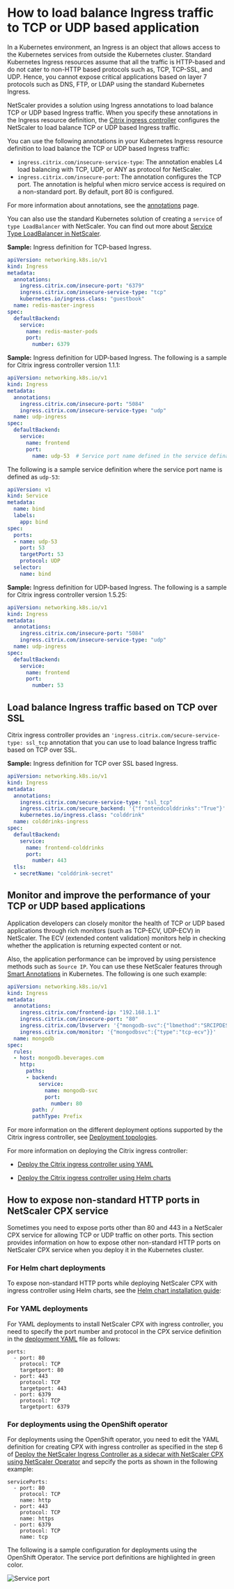 # How to load balance Ingress traffic to TCP or UDP based application

In a Kubernetes environment, an Ingress is an object that allows access to the Kubernetes services from outside the Kubernetes cluster. Standard Kubernetes Ingress resources assume that all the traffic is HTTP-based and do not cater to non-HTTP based protocols such as, TCP, TCP-SSL, and UDP. Hence, you cannot expose critical applications based on layer 7 protocols such as DNS, FTP, or LDAP using the standard Kubernetes Ingress.

NetScaler provides a solution using Ingress annotations to load balance TCP or UDP based Ingress traffic. When you specify these annotations in the Ingress resource definition, the [Citrix ingress controller](https://developer-docs.citrix.com/projects/citrix-k8s-ingress-controller/en/latest/) configures the NetScaler to load balance TCP or UDP based Ingress traffic.

You can use the following annotations in your Kubernetes Ingress resource definition to load balance the TCP or UDP based Ingress traffic:

-  `ingress.citrix.com/insecure-service-type`: The annotation enables L4 load balancing with TCP, UDP, or ANY as protocol for NetScaler.
-  `ingress.citrix.com/insecure-port`: The annotation configures the TCP port. The annotation is helpful when micro service access is required on a non-standard port. By default, port 80 is configured.

For more information about annotations, see the [annotations](../configure/annotations.md) page.

You can also use the standard Kubernetes solution of creating a `service` of `type LoadBalancer`  with NetScaler. You can find out more about [Service Type LoadBalancer in NetScaler](https://developer-docs.citrix.com/projects/citrix-k8s-ingress-controller/en/latest/network/type_loadbalancer/).

**Sample:** Ingress definition for TCP-based Ingress.

```yml
apiVersion: networking.k8s.io/v1
kind: Ingress
metadata:
  annotations:
    ingress.citrix.com/insecure-port: "6379"
    ingress.citrix.com/insecure-service-type: "tcp"
    kubernetes.io/ingress.class: "guestbook"
  name: redis-master-ingress
spec:
  defaultBackend:
    service:
      name: redis-master-pods
      port:
        number: 6379
```

**Sample:** Ingress definition for UDP-based Ingress. The following is a sample for Citrix ingress controller version 1.1.1:

```yml
apiVersion: networking.k8s.io/v1
kind: Ingress
metadata:
  annotations:
    ingress.citrix.com/insecure-port: "5084"
    ingress.citrix.com/insecure-service-type: "udp"
  name: udp-ingress
spec:
  defaultBackend:
    service:
      name: frontend
      port:
        name: udp-53  # Service port name defined in the service defination
```

The following is a sample service definition where the service port name is defined as `udp-53`:

```yml
apiVersion: v1
kind: Service
metadata:
  name: bind
  labels:
    app: bind
spec:
  ports:
  - name: udp-53
    port: 53
    targetPort: 53
    protocol: UDP
  selector:
    name: bind
```

**Sample:** Ingress definition for UDP-based Ingress. The following is a sample for Citrix ingress controller version 1.5.25:

```yml
apiVersion: networking.k8s.io/v1
kind: Ingress
metadata:
  annotations:
    ingress.citrix.com/insecure-port: "5084"
    ingress.citrix.com/insecure-service-type: "udp"
  name: udp-ingress
spec:
  defaultBackend:
    service:
      name: frontend
      port:
        number: 53
```

## Load balance Ingress traffic based on TCP over SSL

Citrix ingress controller provides an `'ingress.citrix.com/secure-service-type: ssl_tcp` annotation that you can use to load balance Ingress traffic based on TCP over SSL.

**Sample:** Ingress definition for TCP over SSL based Ingress.

```yml
apiVersion: networking.k8s.io/v1
kind: Ingress
metadata:
  annotations:
    ingress.citrix.com/secure-service-type: "ssl_tcp"
    ingress.citrix.com/secure_backend: '{"frontendcolddrinks":"True"}'
    kubernetes.io/ingress.class: "colddrink"
  name: colddrinks-ingress
spec:
  defaultBackend:
    service:
      name: frontend-colddrinks
      port:
        number: 443
  tls:
  - secretName: "colddrink-secret"
```

## Monitor and improve the performance of your TCP or UDP based applications

Application developers can closely monitor the health of TCP or UDP based applications through rich monitors (such as TCP-ECV, UDP-ECV) in NetScaler. The ECV (extended content validation) monitors help in checking whether the
application is returning expected content or not.

Also, the application performance can be improved by using persistence methods such as `Source IP`. You can use these NetScaler features through [Smart Annotations](../configure/annotations.md#smart-annotations) in
Kubernetes. The following is one such example:

```yml
apiVersion: networking.k8s.io/v1
kind: Ingress
metadata:
  annotations:
    ingress.citrix.com/frontend-ip: "192.168.1.1"
    ingress.citrix.com/insecure-port: "80"
    ingress.citrix.com/lbvserver: '{"mongodb-svc":{"lbmethod":"SRCIPDESTIPHASH"}}'
    ingress.citrix.com/monitor: '{"mongodbsvc":{"type":"tcp-ecv"}}'
  name: mongodb
spec:
  rules:
  - host: mongodb.beverages.com
    http:
      paths:
      - backend:
          service:
            name: mongodb-svc
            port:
              number: 80
        path: /
        pathType: Prefix
```

For more information on the different deployment options supported by the Citrix ingress controller, see [Deployment topologies](https://developer-docs.citrix.com/projects/citrix-k8s-ingress-controller/en/latest/deployment-topologies/).

For more information on deploying the Citrix ingress controller:

-  [Deploy the Citrix ingress controller using YAML](https://developer-docs.citrix.com/projects/citrix-k8s-ingress-controller/en/latest/deploy/deploy-cic-yaml/)

-  [Deploy the Citrix ingress controller using Helm charts](https://developer-docs.citrix.com/projects/citrix-k8s-ingress-controller/en/latest/deploy/deploy-cic-helm/)

## How to expose non-standard HTTP ports in NetScaler CPX service

Sometimes you need to expose ports other than 80 and 443 in a NetScaler CPX service for allowing TCP or UDP traffic on other ports.
This section provides information on how to expose other non-standard HTTP ports on NetScaler CPX service when you deploy it in the Kubernetes cluster.

### For Helm chart deployments

To expose non-standard HTTP ports while deploying NetScaler CPX with ingress controller using Helm charts, see the [Helm chart installation guide](https://github.com/citrix/citrix-helm-charts/blob/master/citrix-cpx-with-ingress-controller/README.md#citrix-adc-cpx-service-ports):

### For YAML deployments

For YAML deployments to install NetScaler CPX with ingress controller, you need to specify the port number and protocol in the CPX service definition in the [deployment YAML](https://github.com/citrix/citrix-k8s-ingress-controller/blob/master/deployment/baremetal/citrix-k8s-cpx-ingress.yml) file as follows:

```
ports:
  - port: 80
    protocol: TCP
    targetport: 80
  - port: 443
    protocol: TCP
    targetport: 443
  - port: 6379
    protocol: TCP
    targetport: 6379
```

### For deployments using the OpenShift operator

For deployments using the OpenShift operator, you need to edit the YAML definition for creating CPX with ingress controller as specified in the step 6 of [Deploy the NetScaler Ingress Controller as a sidecar with NetScaler CPX using NetScaler Operator](https://github.com/citrix/citrix-k8s-ingress-controller/blob/master/docs/deploy/deploy-ns-operator.md#deploy-netscaler-ingress-controller-as-a-sidecar-with-netscaler-cpx-using-netscaler-operator) and sepcify the ports as shown in the following example:

```
servicePorts:
  - port: 80
    protocol: TCP
    name: http
  - port: 443
    protocol: TCP
    name: https
  - port: 6379
    protocol: TCP
    name: tcp
```

The following is a sample configuration for deployments using the OpenShift Operator. The service port definitions are highlighted in green color.

![Service port](../media/service-port-definition.png)
